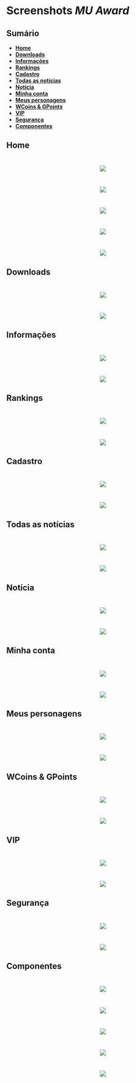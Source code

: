 # Screenshots *MU Award*

## **Sumário**
* [**Home**](#home)
* [**Downloads**](#downloads)
* [**Informações**](#informacoes)
* [**Rankings**](#rankings)
* [**Cadastro**](#cadastro)
* [**Todas as notícias**](#noticias)
* [**Notícia**](#noticia)
* [**Minha conta**](#conta)
* [**Meus personagens**](#personagens)
* [**WCoins & GPoints**](#wcoins)
* [**VIP**](#vip)
* [**Segurança**](#seguranca)
* [**Componentes**](#componentes)

<span id="home"></span>
## **Home**
<h1 align="center"><img src="./.screenshots/home.png"></h1>
<h1 align="center"><img src="./.screenshots/home-1024w.png"></h1>
<h1 align="center"><img src="./.screenshots/home-768w.png"></h1>
<h1 align="center"><img src="./.screenshots/home-500w.png"></h1>
<h1 align="center"><img src="./.screenshots/home-320w.png"></h1>

<span id="downloads"></span>
## **Downloads**
<h1 align="center"><img src="./.screenshots/downloads.png"></h1>
<h1 align="center"><img src="./.screenshots/downloads-500w.png"></h1>

<span id="informacoes"></span>
## **Informações**
<h1 align="center"><img src="./.screenshots/about.png"></h1>
<h1 align="center"><img src="./.screenshots/about-500w.png"></h1>

<span id="rankings"></span>
## **Rankings**
<h1 align="center"><img src="./.screenshots/rankings.png"></h1>
<h1 align="center"><img src="./.screenshots/rankings-500w.png"></h1>

<span id="cadastro"></span>
## **Cadastro**
<h1 align="center"><img src="./.screenshots/register.png"></h1>
<h1 align="center"><img src="./.screenshots/register-500w.png"></h1>

<span id="noticias"></span>
## **Todas as notícias**
<h1 align="center"><img src="./.screenshots/all-news.png"></h1>
<h1 align="center"><img src="./.screenshots/all-news-500w.png"></h1>

<span id="noticia"></span>
## **Notícia**
<h1 align="center"><img src="./.screenshots/news.png"></h1>
<h1 align="center"><img src="./.screenshots/news-500w.png"></h1>

<span id="conta"></span>
## **Minha conta**
<h1 align="center"><img src="./.screenshots/account.png"></h1>
<h1 align="center"><img src="./.screenshots/account-500w.png"></h1>

<span id="personagens"></span>
## **Meus personagens**
<h1 align="center"><img src="./.screenshots/characters.png"></h1>
<h1 align="center"><img src="./.screenshots/characters-500w.png"></h1>

<span id="wcoins"></span>
## **WCoins & GPoints**
<h1 align="center"><img src="./.screenshots/wcoins.png"></h1>
<h1 align="center"><img src="./.screenshots/wcoins-500w.png"></h1>

<span id="vip"></span>
## **VIP**
<h1 align="center"><img src="./.screenshots/vip.png"></h1>
<h1 align="center"><img src="./.screenshots/vip-500w.png"></h1>

<span id="seguranca"></span>
## **Segurança**
<h1 align="center"><img src="./.screenshots/security.png"></h1>
<h1 align="center"><img src="./.screenshots/security-500w.png"></h1>

<span id="componentes"></span>
## **Componentes**
<h1 align="center"><img src="./.screenshots/authentication-modal.png"></h1>
<h1 align="center"><img src="./.screenshots/mobile-sidebar.png"></h1>
<h1 align="center"><img src="./.screenshots/mobile-sidebar-open-submenu.png"></h1>
<h1 align="center"><img src="./.screenshots/header-menu-dropdown.png"></h1>
<h1 align="center"><img src="./.screenshots/dropdown-account.png"></h1>